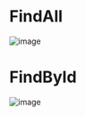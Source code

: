 # FindAll
![image](https://github.com/user-attachments/assets/72a2e0f8-39a9-4736-8bb1-f064564989b8)

# FindById
![image](https://github.com/user-attachments/assets/bb6fca03-e08d-497f-9a40-74846371c48d)
